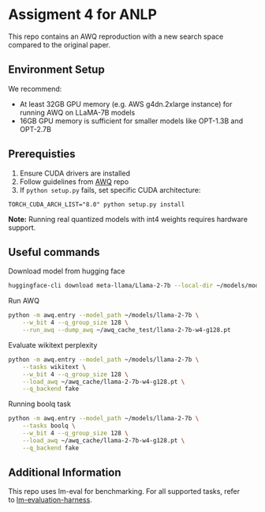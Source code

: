 # Assigment 4 for ANLP

This repo contains an AWQ reproduction with a new search space compared to the original paper.

## Environment Setup

We recommend:

* At least 32GB GPU memory (e.g. AWS g4dn.2xlarge instance) for running AWQ on LLaMA-7B models
* 16GB GPU memory is sufficient for smaller models like OPT-1.3B and OPT-2.7B

## Prerequisties

1. Ensure CUDA drivers are installed
2. Follow guidelines from [AWQ](https://github.com/mit-han-lab/llm-awq?tab=readme-ov-file) repo
3. If `python setup.py` fails, set specific CUDA architecture:

```
TORCH_CUDA_ARCH_LIST="8.0" python setup.py install
```

**Note:** Running real quantized models with int4 weights requires hardware support.

## Useful commands

Download model from hugging face

```bash
huggingface-cli download meta-llama/Llama-2-7b --local-dir ~/models/model_weights/Llama-2-7b
```

Run AWQ

```bash
python -m awq.entry --model_path ~/models/llama-2-7b \
    --w_bit 4 --q_group_size 128 \
    --run_awq --dump_awq ~/awq_cache_test/llama-2-7b-w4-g128.pt
```

Evaluate wikitext perplexity

```bash
python -m awq.entry --model_path ~/models/llama-2-7b \
    --tasks wikitext \
    --w_bit 4 --q_group_size 128 \
    --load_awq ~/awq_cache/llama-2-7b-w4-g128.pt \
    --q_backend fake
```

Running boolq task

```bash
python -m awq.entry --model_path ~/models/llama-2-7b \
    --tasks boolq \
    --w_bit 4 --q_group_size 128 \
    --load_awq ~/awq_cache/llama-2-7b-w4-g128.pt \
    --q_backend fake
```

## Additional Information

This repo uses lm-eval for benchmarking. For all supported tasks, refer to [lm-evaluation-harness](https://github.com/EleutherAI/lm-evaluation-harness).
